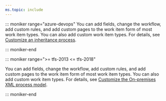 ```yaml
---
ms.topic: include
---
```



<a id="customize-work-tracking" />

::: moniker range="azure-devops"
You can add fields, change the workflow, add custom rules, and add custom pages to the work item form of most work item types. You can also add custom work item types. For details, see [Customize an inheritance process](/azure/devops/organizations/settings/work/inheritance-process-model). 

::: moniker-end

::: moniker range=">= tfs-2013 <= tfs-2018"

You can add fields, change the workflow, add custom rules, and add custom pages to the work item form of most work item types. You can also add custom work item types. For details, see [Customize the On-premises XML process model](/azure/devops/reference/on-premises-xml-process-model). 

::: moniker-end